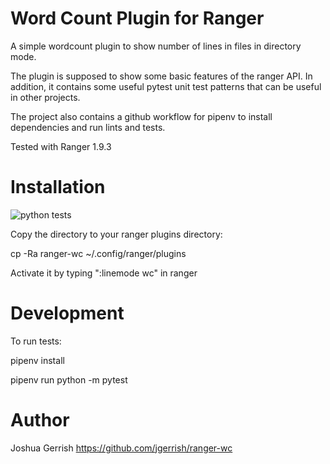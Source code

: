 Word Count Plugin for Ranger
============================

A simple wordcount plugin to show number of lines in files in directory mode.

The plugin is supposed to show some basic features of the ranger API.
In addition, it contains some useful pytest unit test patterns that
can be useful in other projects.

The project also contains a github workflow for pipenv to install
dependencies and run lints and tests.



Tested with Ranger 1.9.3

Installation
============

![python tests](https://github.com/jgerrish/ranger-wc/actions/workflows/python-package.yml/badge.svg)

Copy the directory to your ranger plugins directory:

cp -Ra ranger-wc ~/.config/ranger/plugins

Activate it by typing ":linemode wc" in ranger

Development
===========

To run tests:

pipenv install

pipenv run python -m pytest

Author
======

Joshua Gerrish
https://github.com/jgerrish/ranger-wc

